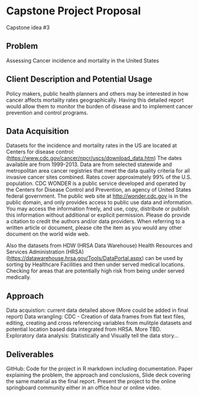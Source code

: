 # Capstone Project Proposal
Capstone idea \#3 

## Problem
Assessing Cancer incidence and mortality in the United States

## Client Description and Potential Usage
Policy makers, public health planners and others may be interested in how cancer affects mortality rates geographically. Having this
detailed report would allow them to monitor the burden of disease and to implement cancer prevention and control programs.

## Data Acquisition
Datasets for the incidence and mortality rates in the US are located at Centers for disease control:
(https://www.cdc.gov/cancer/npcr/uscs/download_data.htm) The dates available
are from 1999-2013. Data are from selected statewide and metropolitan area cancer registries that meet the data quality criteria for 
all invasive cancer sites combined. Rates cover approximately 99% of the U.S. population.
CDC WONDER is a public service developed and operated by the Centers for Disease Control and Prevention, an agency of United States 
federal government. The public web site at http://wonder.cdc.gov is in the public domain, and only provides access to public use data 
and information. You may access the information freely, and use, copy, distribute or publish this information without additional or 
explicit permission. Please do provide a citation to credit the authors and/or data providers. When referring to a written article or 
document, please cite the item as you would any other document on the world wide web.

Also the datasets from HDW (HRSA Data Warehouse) Health Resources and Services Administration (HRSA) 
(https://datawarehouse.hrsa.gov/Tools/DataPortal.aspx) can be used by sorting by Healthcare Facilities and then under served medical 
locations. Checking for areas that are potentially high risk from being under served medically. 

## Approach
Data acquistion: current data detailed above (More could be added in final report)
Data wrangling: CDC - Creation of data frames from flat text files, editing, creating and cross referencing variables from 
mulitple datasets and potential location based data integrated from HRSA. More TBD.    
Exploratory data analysis: Statistically and Visually tell the data story...

## Deliverables
GitHub: Code for the project in R markdown including documentation.
Paper explaining the problem, the approach and conclusions, Slide deck covering the same material as the final report.
Present the project to the online springboard community either in an office hour or online video.
